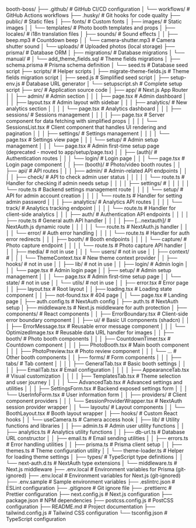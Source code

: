 booth-boss/
├── .github/                                    # GitHub CI/CD configuration
│   └── workflows/                              # GitHub Actions workflows
├── .husky/                                     # Git hooks for code quality
├── public/                                     # Static files
│   ├── fonts/                                  # Custom fonts
│   ├── images/                                 # Static images
│   │   └── templates/                          # Photo booth templates and props
│   ├── locales/                                # i18n translation files
│   ├── sounds/                                 # Sound effects
│   │   ├── beep.mp3                            # Countdown beep
│   │   └── camera-shutter.mp3                  # Camera shutter sound
│   └── uploads/                                # Uploaded photos (local storage)
├── prisma/                                     # Database ORM
│   ├── migrations/                             # Database migrations
│       └── manual/                             #
│           └── add_theme_fields.sql            # Theme fields migrations
│   ├── schema.prisma                           # Prisma schema definition
│   └── seed.ts                                 # Database seed script
├── scripts/                                    # Helper scripts
│   ├── migrate-theme-fields.js                 # Theme fields migration script
│   ├── seed.js                                 # Simplified seed script
│   ├── setup-env.js                            # Database URL generator
│   └── setupscript.sh                          # Complete setup script
├── src/                                        # Application source code
│   ├── app/                                    # Next.js App Router
│   │   ├── admin/                              # Admin section
│   │   │   ├── page.tsx                        # Admin dashboard
│   │   │   ├── layout.tsx                      # Admin layout with sidebar
│   │   │   ├── analytics/                      # New analytics section
│   │   │   │   └── page.tsx                    # Analytics dashboard
│   │   │   ├── sessions/                       # Sessions management
│   │   │   │   ├── page.tsx                    # Server component for data fetching with simplified props
│   │   │   │   └── SessionsList.tsx            # Client component that handles UI rendering and pagination
│   │   │   ├── settings/                       # Settings management
│   │   │   │   └── page.tsx                    # Settings view page
│   │   │   └── setup/                          # Admin setup management 
│   │   │       └── page.tsx                    # Admin first-time setup page (deprecated - moved to app/setup/page.tsx)
│   │   ├── (auth)/                             # Authentication routes
│   │   │   └── login/                          # Login page
│   │   │       └── page.tsx                    # Login page component
│   │   ├── (booth)/                            # Photo/video booth routes
│   │   ├── api/                                # API routes
│   │   │   ├── admin/                          # Admin-related API endpoints
│   │   │   │   ├── check/                      # API to check admin user status
│   │   │   │   │   └── route.ts                # Handler for checking if admin needs setup
│   │   │   │   ├── settings/                   # 
│   │   │   │   │   └── route.ts                # Backend settings management route
│   │   │   │   └── setup/                      # API for admin account creation
│   │   │   │       └── route.ts                # Handler for setting admin password
│   │   │   ├── analytics/                      # Analytics API routes
│   │   │   │   └── track/                      # Analytics tracking endpoint
│   │   │   │       └── route.ts                # Handler for client-side analytics
│   │   │   ├── auth/                           # Authentication API endpoints
│   │   │   │   ├── route.ts                    # General auth API handler
│   │   │   │   ├── [...nextauth]/              # NextAuth.js dynamic route
│   │   │   │   │   └── route.ts                # NextAuth.js handler
│   │   │   │   └── error/                      # Auth error handling
│   │   │   │       └── route.ts                # Handler for auth error redirects
│   │   │   ├── booth/                          # Booth endpoints
│   │   │   │   └── capture/                    # Photo capture endpoint
│   │   │   │       └── route.ts                # Photo capture API handler
│   │   │   ├── media/                          # not in use
│   │   │   └── users/                          # not in use
│   │   ├── context/                            # 
│   │   │   └── ThemeContext.tsx                # New theme context provider
│   │   ├── hooks/                              # not in use
│   │   ├── lib/                                # not in use
│   │   ├── login/                              # Admin login
│   │   │   └── page.tsx                        # Admin login page
│   │   ├── setup/                              # Admin setup management 
│   │   │   └── page.tsx                        # Admin first-time setup page
│   │   └── state/                              # not in use
│   │   └── utils/                              # not in use
│   │   ├── error.tsx                           # Error page
│   │   ├── layout.tsx                          # Root layout
│   │   ├── loading.tsx                         # Loading state component
│   │   ├── not-found.tsx                       # 404 page
│   │   └── page.tsx                            # Landing page
│   ├── auth.config.ts                          # NextAuth config
│   ├── auth.ts                                 # NextAuth setup
│   ├── middleware.ts                           # Next.js middleware for auth protection
│   ├── components/                             # React components
│   │   ├── ErrorBoundary.tsx                   # Client-side error boundary component
│   │   ├── ui/                                 # Basic UI components (shadcn)
│   │   │   ├── ErrorMessage.tsx                # Reusable error message component
│   │   │   └── OptimizedImage.tsx              # Reusable data URL handler for images
│   │   ├── booth/                              # Photo booth components
│   │   │   ├── CountdownTimer.tsx              # Countdown component
│   │   │   ├── PhotoBooth.tsx                  # Main booth component
│   │   │   ├── PhotoPreview.tsx                # Photo review component
│   │   │   └── ...                             # Other booth components
│   │   ├── forms/                              # Form components
│   │   │   ├── tabs/                           # Tab content
│   │   │   │   ├── GeneralTab.tsx              # Basic booth settings
│   │   │   │   ├── EmailTab.tsx                # Email configuration
│   │   │   │   ├── AppearanceTab.tsx           # Visual customization
│   │   │   │   ├── TemplatesTab.tsx            # Theme selection and user journey
│   │   │   │   └── AdvancedTab.tsx             # Advanced settings and utilities
│   │   │   ├── SettingsForm.tsx                # Backend exposed settings form
│   │   │   └── UserInfoForm.tsx                # User information form
│   │   ├── providers/                          # Client component providers
│   │   │   └── SessionProviderWrapper.tsx      # NextAuth session provider wrapper
│   │   └── layouts/                            # Layout components
│   │       └── BoothLayout.tsx                 # Booth layout wrapper
│   ├── hooks/                                  # Custom React hooks
│   │   └── useCamera.ts                        # Camera access hook
│   ├── lib/                                    # Utility functions and libraries
│   │   ├── admin.ts                            # Admin user utility functions
│   │   ├── analytics.ts                        # Analytics utility functions
│   │   ├── db-url.ts                           # Database URL constructor
│   │   ├── email.ts                            # Email sending utilities
│   │   ├── errors.ts                           # Error handling utilities
│   │   ├── prisma.ts                           # Prisma client setup
│   │   ├── themes.ts                           # Theme configuration utility
│   │   └── theme-loader.ts                     # Helper for loading theme settings
│   ├── types/                                  # TypeScript type definitions
│   │   └── next-auth.d.ts                      # NextAuth type extensions
│   └── middleware.ts                           # Next.js middleware
├── .env.local                                  # Environment variables for Prisma (git-ignored)
├── .env.local                                  # Environment variables for Next.js (git-ignored)
├── .env.sample                                 # Sample environment variables
├── .eslintrc.json                              # ESLint configuration
├── .gitignore                                  # Git ignore file
├── .prettierrc                                 # Prettier configuration
├── next.config.js                              # Next.js configuration
├── package.json                                # NPM dependencies
├── postcss.config.js                           # PostCSS configuration
├── README.md                                   # Project documentation
├── tailwind.config.js                          # Tailwind CSS configuration
└── tsconfig.json                               # TypeScript configuration